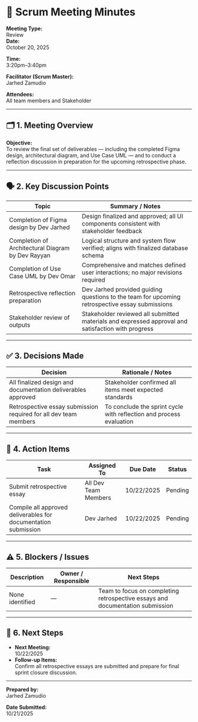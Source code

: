 # 📝 Scrum Meeting Minutes

**Meeting Type:**  
Review  
**Date:**  
October 20, 2025  

**Time:**  
3:20pm–3:40pm  

**Facilitator (Scrum Master):**  
Jarhed Zamudio  

**Attendees:**  
All team members and Stakeholder  

---

## 🗂️ 1. Meeting Overview

**Objective:**  
To review the final set of deliverables — including the completed Figma design, architectural diagram, and Use Case UML — and to conduct a reflection discussion in preparation for the upcoming retrospective phase.  

---

## 🗣️ 2. Key Discussion Points

| Topic | Summary / Notes |
| ----- | --------------- |
| Completion of Figma design by Dev Jarhed | Design finalized and approved; all UI components consistent with stakeholder feedback |
| Completion of Architectural Diagram by Dev Rayyan | Logical structure and system flow verified; aligns with finalized database schema |
| Completion of Use Case UML by Dev Omar | Comprehensive and matches defined user interactions; no major revisions required |
| Retrospective reflection preparation | Dev Jarhed provided guiding questions to the team for upcoming retrospective essay submissions |
| Stakeholder review of outputs | Stakeholder reviewed all submitted materials and expressed approval and satisfaction with progress |

---

## ✅ 3. Decisions Made

| Decision | Rationale / Notes |
| -------- | ----------------- |
| All finalized design and documentation deliverables approved | Stakeholder confirmed all items meet expected standards |
| Retrospective essay submission required for all dev team members | To conclude the sprint cycle with reflection and process evaluation |

---

## 🔧 4. Action Items

| Task | Assigned To | Due Date | Status |
| ---- | ----------- | -------- | ------ |
| Submit retrospective essay | All Dev Team Members | 10/22/2025 | Pending |
| Compile all approved deliverables for documentation submission | Dev Jarhed | 10/22/2025 | Pending |

---

## ⚠️ 5. Blockers / Issues

| Description | Owner / Responsible | Next Steps |
| ----------- | ------------------- | ---------- |
| None identified | — | Team to focus on completing retrospective essays and documentation submission |

---

## 📅 6. Next Steps

* **Next Meeting:**  
10/22/2025  
* **Follow-up Items:**  
Confirm all retrospective essays are submitted and prepare for final sprint closure discussion.  

---

**Prepared by:**  
Jarhed Zamudio  

**Date Submitted:**  
10/21/2025  
